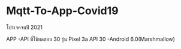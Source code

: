 # Mqtt-To-App-Covid19
โปรเจคจบปี 2021

APP 
-API ที่ใช้ทดสอบ 30 รุ่น Pixel 3a API 30
-Android 6.0(Marshmallow)


